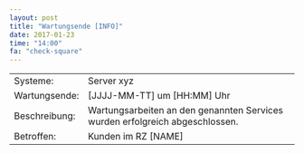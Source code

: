```yaml
---
layout: post
title: "Wartungsende [INFO]"
date: 2017-01-23
time: "14:00"
fa: "check-square"
---
```


|                      |                                                                      |
|----------------------|----------------------------------------------------------------------|
| Systeme:             | Server xyz                                                               |
| Wartungsende:        | [JJJJ-MM-TT] um [HH:MM] Uhr                       |    
| Beschreibung:        | Wartungsarbeiten an den genannten Services wurden erfolgreich abgeschlossen.       |
| Betroffen: | Kunden im RZ [NAME] |
